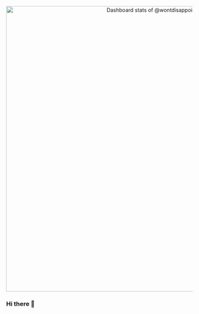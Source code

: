 <!-- Copy-paste in your Readme.md file -->

<a href="https://next.ossinsight.io/widgets/official/compose-user-dashboard-stats?user_id=40035603" target="_blank" style="display: block" align="center">
  <picture>
    <source media="(prefers-color-scheme: dark)" srcset="https://next.ossinsight.io/widgets/official/compose-user-dashboard-stats/thumbnail.png?user_id=40035603&image_size=auto&color_scheme=dark" width="771" height="auto">
    <img alt="Dashboard stats of @wontdisappoint" src="https://next.ossinsight.io/widgets/official/compose-user-dashboard-stats/thumbnail.png?user_id=40035603&image_size=auto&color_scheme=light" width="771" height="auto">
  </picture>
</a>

<!-- Made with [OSS Insight](https://ossinsight.io/) -->

### Hi there 👋

<!--
**wontdisappoint/wontdisappoint** is a ✨ _special_ ✨ repository because its `README.md` (this file) appears on your GitHub profile.

Here are some ideas to get you started:

- 🔭 I’m currently working on ...
- 🌱 I’m currently learning ...
- 👯 I’m looking to collaborate on ...
- 🤔 I’m looking for help with ...
- 💬 Ask me about ...
- 📫 How to reach me: ...
- 😄 Pronouns: ...
- ⚡ Fun fact: ...
-->
